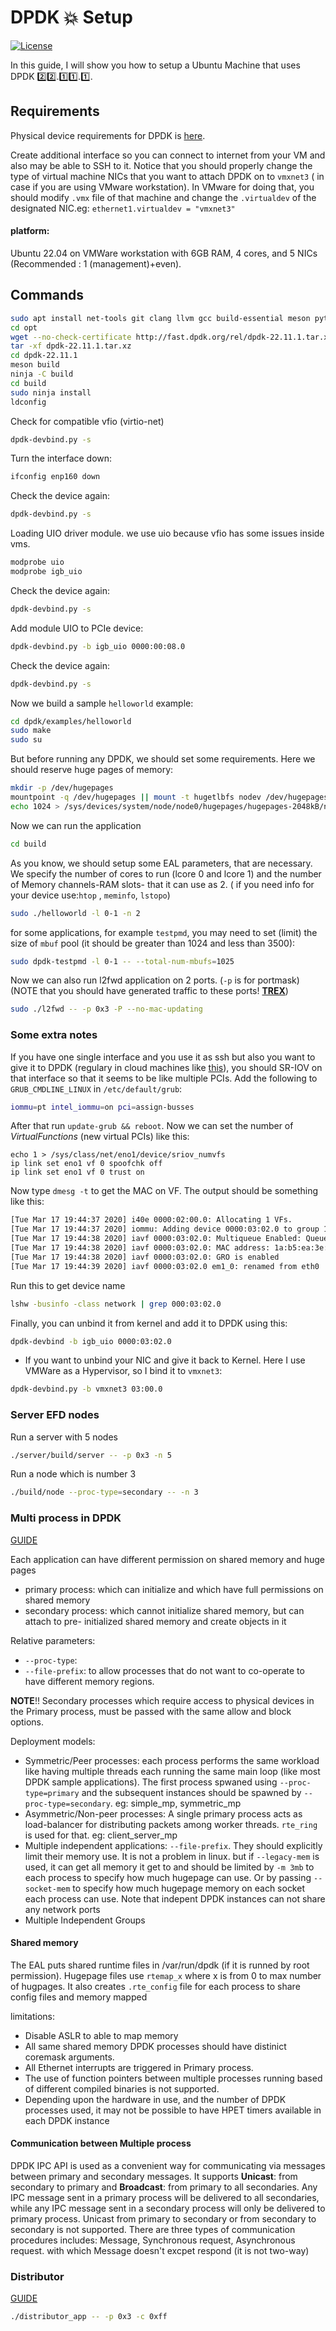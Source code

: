 # DPDK :boom: Setup
[![License](https://img.shields.io/badge/License-BSD_3--Clause-blue.svg)](https://opensource.org/licenses/BSD-3-Clause)


In this guide, I will show you how to setup a Ubuntu Machine that uses DPDK :two::two:.:one::one:.:one:.

## Requirements
Physical device requirements for DPDK is [here](https://core.dpdk.org/supported/).

Create additional interface so you can connect to internet from your VM and also may be able to SSH to it.
Notice that you should properly change the type of virtual machine NICs that you want to attach DPDK on to `vmxnet3` ( in case if you are using VMware workstation). In VMware for doing that, you should modify `.vmx` file of that machine and change the `.virtualdev` of the designated NIC.eg: `ethernet1.virtualdev = "vmxnet3"`

#### platform: 
Ubuntu 22.04 on VMWare workstation with 6GB RAM, 4 cores, and 5 NICs (Recommended : 1 (management)+even).
## Commands
```bash
sudo apt install net-tools git clang llvm gcc build-essential meson python3-pyelftools libnuma-dev pkgconf dpdk-kmods-dkms
cd opt
wget --no-check-certificate http://fast.dpdk.org/rel/dpdk-22.11.1.tar.xz
tar -xf dpdk-22.11.1.tar.xz
cd dpdk-22.11.1
meson build
ninja -C build
cd build
sudo ninja install
ldconfig
```
Check for compatible vfio (virtio-net)
```bash
dpdk-devbind.py -s
```
Turn the interface down:
```bash
ifconfig enp160 down
```
Check the device again:
```bash
dpdk-devbind.py -s 
```
Loading UIO driver module. we use uio because vfio has some issues inside vms.
```bash
modprobe uio
modprobe igb_uio
```
Check the device again:
```bash
dpdk-devbind.py -s
```
Add module UIO to PCIe device:
```bash
dpdk-devbind.py -b igb_uio 0000:00:08.0
```
Check the device again:
```bash
dpdk-devbind.py -s
```
Now we build a sample `helloworld` example:
```bash
cd dpdk/examples/helloworld
sudo make
sudo su
```
But before running any DPDK, we should set some requirements. Here we should reserve huge pages of memory:
```bash
mkdir -p /dev/hugepages
mountpoint -q /dev/hugepages || mount -t hugetlbfs nodev /dev/hugepages
echo 1024 > /sys/devices/system/node/node0/hugepages/hugepages-2048kB/nr_hugepages
```
Now we can run the application
```bash
cd build
```
As you know, we should setup some EAL parameters, that are necessary. We specify the number of cores to run (lcore 0 and lcore 1) and the number of Memory channels-RAM slots- that it can use as 2. ( if you need info for your device use:`htop` , `meminfo`, `lstopo`)
```bash
sudo ./helloworld -l 0-1 -n 2 
```
for some applications, for example `testpmd`, you may need to set (limit) the size of `mbuf` pool (it should be greater than 1024 and less than 3500):
```bash
sudo dpdk-testpmd -l 0-1 -- --total-num-mbufs=1025
```
Now we can also run l2fwd application on 2 ports. (`-p` is for portmask)(NOTE that you should have generated traffic to these ports! **[TREX](https://github.com/rhjaf/lab/blob/main/TREX-setup.md)**) 
```bash
sudo ./l2fwd -- -p 0x3 -P --no-mac-updating
```

### Some extra notes
If you have one single interface and you use it as ssh but also you want to give it to DPDK (regulary in cloud machines like [this](www.packet.com)), you should SR-IOV on that interface so that it seems to be like multiple PCIs. Add the following to `GRUB_CMDLINE_LINUX` in `/etc/default/grub`:
```bash
iommu=pt intel_iommu=on pci=assign-busses
```
After that run `update-grub && reboot`.
Now we can set the number of $Virtual Functions$ (new virtual PCIs) like this:
```
echo 1 > /sys/class/net/eno1/device/sriov_numvfs
ip link set eno1 vf 0 spoofchk off
ip link set eno1 vf 0 trust on
```
Now type `dmesg -t` to get the MAC on VF. The output should be something like this:
```bash
[Tue Mar 17 19:44:37 2020] i40e 0000:02:00.0: Allocating 1 VFs.
[Tue Mar 17 19:44:37 2020] iommu: Adding device 0000:03:02.0 to group 1
[Tue Mar 17 19:44:38 2020] iavf 0000:03:02.0: Multiqueue Enabled: Queue pair count = 4
[Tue Mar 17 19:44:38 2020] iavf 0000:03:02.0: MAC address: 1a:b5:ea:3e:28:92
[Tue Mar 17 19:44:38 2020] iavf 0000:03:02.0: GRO is enabled
[Tue Mar 17 19:44:39 2020] iavf 0000:03:02.0 em1_0: renamed from eth0
```
Run this to get device name
```bash
lshw -businfo -class network | grep 000:03:02.0
```
Finally, you can unbind it from kernel and add it to DPDK using this:
```bash
dpdk-devbind -b igb_uio 0000:03:02.0
```
- If you want to unbind your NIC and give it back to Kernel. Here I use VMWare as a Hypervisor, so I bind it to `vmxnet3`:
```bash
dpdk-devbind.py -b vmxnet3 03:00.0
```
### Server EFD nodes
Run a server with 5 nodes
```bash
./server/build/server -- -p 0x3 -n 5
```
Run a node which is number 3
```bash
./build/node --proc-type=secondary -- -n 3
```
### Multi process  in DPDK

[GUIDE](https://doc.dpdk.org/guides/prog_guide/multi_proc_support.html)

Each application can have different permission on shared memory and huge pages

- primary process: which can initialize and which have full permissions on shared memory
- secondary process: which cannot initialize shared memory, but can attach to pre- initialized shared memory and create objects in it

Relative parameters:
- `--proc-type`:
- `--file-prefix`:  to allow processes that do not want to co-operate to have different memory regions.

**NOTE**!! Secondary processes which require access to physical devices in the Primary process, must be passed with the same allow and block options.

Deployment models:
- Symmetric/Peer processes: each process performs the same workload like having multiple threads each running the same main loop (like most DPDK sample applications). The first process spwaned using `--proc-type=primary` and the subsequent instances should be spawned by `--proc-type=secondary`. eg: simple_mp, symmetric_mp
- Asymmetric/Non-peer processes: A single primary process acts as load-balancer for distributing packets among worker threads. `rte_ring` is used for that. eg: client_server_mp
- Multiple independent applications: `--file-prefix`. They should explicitly limit their memory use. It is not a problem in linux. but if `--legacy-mem` is used, it can get all memory it get to and should be limited by `-m 3mb` to each process to specify how much hugepage can use. Or by passing `--socket-mem` to specify how much hugepage memory on each socket each process can use. Note that indepent DPDK instances can not share any network ports
- Multiple Independent Groups

#### Shared memory

The EAL puts shared runtime files in /var/run/dpdk (if it is runned by root permission). Hugepage files use `rtemap_x` where x is from 0 to max number of hugpages. It also creates `.rte_config` file for each process to share config files and memory mapped

limitations:
- Disable ASLR to able to map memory
- All same shared memory DPDK processes should have distinict coremask arguments.
- All Ethernet interrupts are triggered in Primary process.
- The use of function pointers between multiple processes running based of different compiled binaries is not supported.
- Depending upon the hardware in use, and the number of DPDK processes used, it may not be possible to have HPET timers available in each DPDK instance
#### Communication between Multiple process
DPDK IPC API is used as a convenient way for communicating via messages between primary and secondary messages. It supports **Unicast**: from secondary to primary and **Broadcast**: from primary to all secondaries. Any IPC message sent in a primary process will be delivered to all secondaries, while any IPC message sent in a secondary process will only be delivered to primary process. Unicast from primary to secondary or from secondary to secondary is not supported. There are three types of communication procedures includes: Message, Synchronous request, Asynchronous request. with which Message doesn't excpet respond (it is not two-way)

### Distributor

[GUIDE](https://doc.dpdk.org/guides/prog_guide/packet_distrib_lib.html)
```bash
./distributor_app -- -p 0x3 -c 0xff
```
